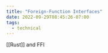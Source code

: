 ```yaml
---
title: "Foreign-Function Interfaces"
date: 2022-09-29T08:45:26-07:00
tags:
  - technical
---
```


[[Rust]] and FFI
